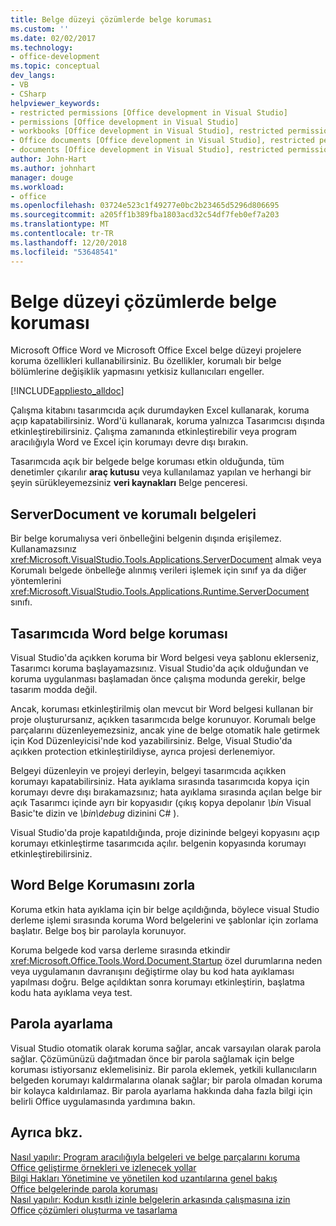 ```yaml
---
title: Belge düzeyi çözümlerde belge koruması
ms.custom: ''
ms.date: 02/02/2017
ms.technology:
- office-development
ms.topic: conceptual
dev_langs:
- VB
- CSharp
helpviewer_keywords:
- restricted permissions [Office development in Visual Studio]
- permissions [Office development in Visual Studio]
- workbooks [Office development in Visual Studio], restricted permissions
- Office documents [Office development in Visual Studio], restricted permissions
- documents [Office development in Visual Studio], restricted permissions
author: John-Hart
ms.author: johnhart
manager: douge
ms.workload:
- office
ms.openlocfilehash: 03724e523c1f49277e0bc2b23465d5296d806695
ms.sourcegitcommit: a205ff1b389fba1803acd32c54df7feb0ef7a203
ms.translationtype: MT
ms.contentlocale: tr-TR
ms.lasthandoff: 12/20/2018
ms.locfileid: "53648541"
---
```

# <a name="document-protection-in-document-level-solutions"></a>Belge düzeyi çözümlerde belge koruması
  Microsoft Office Word ve Microsoft Office Excel belge düzeyi projelere koruma özellikleri kullanabilirsiniz. Bu özellikler, korumalı bir belge bölümlerine değişiklik yapmasını yetkisiz kullanıcıları engeller.  
  
 [!INCLUDE[appliesto_alldoc](../vsto/includes/appliesto-alldoc-md.md)]  
  
 Çalışma kitabını tasarımcıda açık durumdayken Excel kullanarak, koruma açıp kapatabilirsiniz. Word'ü kullanarak, koruma yalnızca Tasarımcısı dışında etkinleştirebilirsiniz. Çalışma zamanında etkinleştirebilir veya program aracılığıyla Word ve Excel için korumayı devre dışı bırakın.  
  
 Tasarımcıda açık bir belgede belge koruması etkin olduğunda, tüm denetimler çıkarılır **araç kutusu** veya kullanılamaz yapılan ve herhangi bir şeyin sürükleyemezsiniz **veri kaynakları** Belge penceresi.  
  
## <a name="serverdocument-and-protected-documents"></a>ServerDocument ve korumalı belgeleri  
 Bir belge korumalıysa veri önbelleğini belgenin dışında erişilemez. Kullanamazsınız <xref:Microsoft.VisualStudio.Tools.Applications.ServerDocument> almak veya Korumalı belgede önbelleğe alınmış verileri işlemek için sınıf ya da diğer yöntemlerini <xref:Microsoft.VisualStudio.Tools.Applications.Runtime.ServerDocument> sınıfı.  
  
## <a name="word-document-protection-in-the-designer"></a>Tasarımcıda Word belge koruması  
 Visual Studio'da açıkken koruma bir Word belgesi veya şablonu eklerseniz, Tasarımcı koruma başlayamazsınız. Visual Studio'da açık olduğundan ve koruma uygulanması başlamadan önce çalışma modunda gerekir, belge tasarım modda değil.  
  
 Ancak, koruması etkinleştirilmiş olan mevcut bir Word belgesi kullanan bir proje oluşturursanız, açıkken tasarımcıda belge korunuyor. Korumalı belge parçalarını düzenleyemezsiniz, ancak yine de belge otomatik hale getirmek için Kod Düzenleyicisi'nde kod yazabilirsiniz. Belge, Visual Studio'da açıkken protection etkinleştirildiyse, ayrıca projesi derlenemiyor.  
  
 Belgeyi düzenleyin ve projeyi derleyin, belgeyi tasarımcıda açıkken korumayı kapatabilirsiniz. Hata ayıklama sırasında tasarımcıda kopya için korumayı devre dışı bırakamazsınız; hata ayıklama sırasında açılan belge bir açık Tasarımcı içinde ayrı bir kopyasıdır (çıkış kopya depolanır *\bin* Visual Basic'te dizin ve *\bin\debug* dizinini C# ).  
  
 Visual Studio'da proje kapatıldığında, proje dizininde belgeyi kopyasını açıp korumayı etkinleştirme tasarımcıda açılır. belgenin kopyasında korumayı etkinleştirebilirsiniz.  
  
## <a name="enforce-word-document-protection-on-build"></a>Word Belge Korumasını zorla  
 Koruma etkin hata ayıklama için bir belge açıldığında, böylece visual Studio derleme işlemi sırasında koruma Word belgelerini ve şablonlar için zorlama başlatır. Belge boş bir parolayla korunuyor.  
  
 Koruma belgede kod varsa derleme sırasında etkindir <xref:Microsoft.Office.Tools.Word.Document.Startup> özel durumlarına neden veya uygulamanın davranışını değiştirme olay bu kod hata ayıklaması yapılması doğru. Belge açıldıktan sonra korumayı etkinleştirin, başlatma kodu hata ayıklama veya test.  
  
## <a name="setting-the-password"></a>Parola ayarlama  
 Visual Studio otomatik olarak koruma sağlar, ancak varsayılan olarak parola sağlar. Çözümünüzü dağıtmadan önce bir parola sağlamak için belge koruması istiyorsanız eklemelisiniz. Bir parola eklemek, yetkili kullanıcıların belgeden korumayı kaldırmalarına olanak sağlar; bir parola olmadan koruma bir kolayca kaldırılamaz. Bir parola ayarlama hakkında daha fazla bilgi için belirli Office uygulamasında yardımına bakın.  
  
## <a name="see-also"></a>Ayrıca bkz.  
 [Nasıl yapılır: Program aracılığıyla belgeleri ve belge parçalarını koruma](../vsto/how-to-programmatically-protect-documents-and-parts-of-documents.md)   
 [Office geliştirme örnekleri ve izlenecek yollar](../vsto/office-development-samples-and-walkthroughs.md)   
 [Bilgi Hakları Yönetimine ve yönetilen kod uzantılarına genel bakış](../vsto/information-rights-management-and-managed-code-extensions-overview.md)   
 [Office belgelerinde parola koruması](../vsto/password-protection-on-office-documents.md)   
 [Nasıl yapılır: Kodun kısıtlı izinle belgelerin arkasında çalışmasına izin](../vsto/how-to-permit-code-to-run-behind-documents-with-restricted-permissions.md)   
 [Office çözümleri oluşturma ve tasarlama](../vsto/designing-and-creating-office-solutions.md)  
  
  